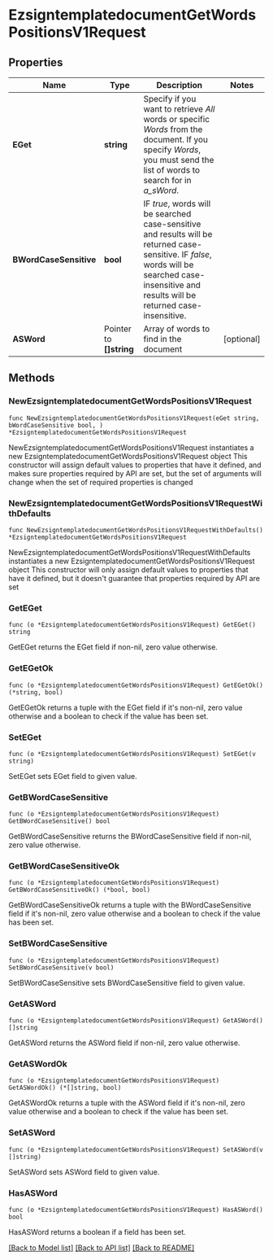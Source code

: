 # EzsigntemplatedocumentGetWordsPositionsV1Request

## Properties

Name | Type | Description | Notes
------------ | ------------- | ------------- | -------------
**EGet** | **string** | Specify if you want to retrieve *All* words or specific *Words* from the document. If you specify *Words*, you must send the list of words to search for in *a_sWord*. | 
**BWordCaseSensitive** | **bool** | IF *true*, words will be searched case-sensitive and results will be returned case-sensitive. IF *false*, words will be searched case-insensitive and results will be returned case-insensitive. | 
**ASWord** | Pointer to **[]string** | Array of words to find in the document | [optional] 

## Methods

### NewEzsigntemplatedocumentGetWordsPositionsV1Request

`func NewEzsigntemplatedocumentGetWordsPositionsV1Request(eGet string, bWordCaseSensitive bool, ) *EzsigntemplatedocumentGetWordsPositionsV1Request`

NewEzsigntemplatedocumentGetWordsPositionsV1Request instantiates a new EzsigntemplatedocumentGetWordsPositionsV1Request object
This constructor will assign default values to properties that have it defined,
and makes sure properties required by API are set, but the set of arguments
will change when the set of required properties is changed

### NewEzsigntemplatedocumentGetWordsPositionsV1RequestWithDefaults

`func NewEzsigntemplatedocumentGetWordsPositionsV1RequestWithDefaults() *EzsigntemplatedocumentGetWordsPositionsV1Request`

NewEzsigntemplatedocumentGetWordsPositionsV1RequestWithDefaults instantiates a new EzsigntemplatedocumentGetWordsPositionsV1Request object
This constructor will only assign default values to properties that have it defined,
but it doesn't guarantee that properties required by API are set

### GetEGet

`func (o *EzsigntemplatedocumentGetWordsPositionsV1Request) GetEGet() string`

GetEGet returns the EGet field if non-nil, zero value otherwise.

### GetEGetOk

`func (o *EzsigntemplatedocumentGetWordsPositionsV1Request) GetEGetOk() (*string, bool)`

GetEGetOk returns a tuple with the EGet field if it's non-nil, zero value otherwise
and a boolean to check if the value has been set.

### SetEGet

`func (o *EzsigntemplatedocumentGetWordsPositionsV1Request) SetEGet(v string)`

SetEGet sets EGet field to given value.


### GetBWordCaseSensitive

`func (o *EzsigntemplatedocumentGetWordsPositionsV1Request) GetBWordCaseSensitive() bool`

GetBWordCaseSensitive returns the BWordCaseSensitive field if non-nil, zero value otherwise.

### GetBWordCaseSensitiveOk

`func (o *EzsigntemplatedocumentGetWordsPositionsV1Request) GetBWordCaseSensitiveOk() (*bool, bool)`

GetBWordCaseSensitiveOk returns a tuple with the BWordCaseSensitive field if it's non-nil, zero value otherwise
and a boolean to check if the value has been set.

### SetBWordCaseSensitive

`func (o *EzsigntemplatedocumentGetWordsPositionsV1Request) SetBWordCaseSensitive(v bool)`

SetBWordCaseSensitive sets BWordCaseSensitive field to given value.


### GetASWord

`func (o *EzsigntemplatedocumentGetWordsPositionsV1Request) GetASWord() []string`

GetASWord returns the ASWord field if non-nil, zero value otherwise.

### GetASWordOk

`func (o *EzsigntemplatedocumentGetWordsPositionsV1Request) GetASWordOk() (*[]string, bool)`

GetASWordOk returns a tuple with the ASWord field if it's non-nil, zero value otherwise
and a boolean to check if the value has been set.

### SetASWord

`func (o *EzsigntemplatedocumentGetWordsPositionsV1Request) SetASWord(v []string)`

SetASWord sets ASWord field to given value.

### HasASWord

`func (o *EzsigntemplatedocumentGetWordsPositionsV1Request) HasASWord() bool`

HasASWord returns a boolean if a field has been set.


[[Back to Model list]](../README.md#documentation-for-models) [[Back to API list]](../README.md#documentation-for-api-endpoints) [[Back to README]](../README.md)


